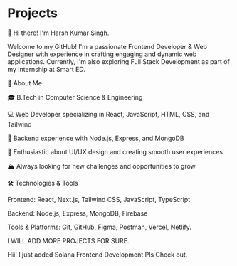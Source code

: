 # Projects
👋 Hi there! I'm Harsh Kumar Singh.

Welcome to my GitHub! I'm a passionate Frontend Developer & Web Designer with experience in crafting engaging and dynamic web applications. Currently, I'm also exploring Full Stack Development as part of my internship at Smart ED.

🚀 About Me

🎓 B.Tech in Computer Science & Engineering

💻 Web Developer specializing in React, JavaScript, HTML, CSS, and Tailwind

🔧 Backend experience with Node.js, Express, and MongoDB

🌟 Enthusiastic about UI/UX design and creating smooth user experiences

🏔️ Always looking for new challenges and opportunities to grow

🛠️ Technologies & Tools

Frontend: React, Next.js, Tailwind CSS, JavaScript, TypeScript

Backend: Node.js, Express, MongoDB, Firebase

Tools & Platforms: Git, GitHub, Figma, Postman, Vercel, Netlify.

I WILL ADD MORE PROJECTS FOR SURE.

Hii! I just added Solana Frontend Development Pls Check out.